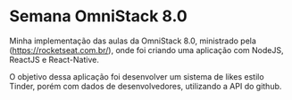 # Semana OmniStack 8.0
Minha implementação das aulas da OmniStack 8.0, ministrado pela (https://rocketseat.com.br/), onde foi criando uma aplicação com NodeJS, ReactJS e React-Native.

O objetivo dessa aplicação foi desenvolver um sistema de likes estilo Tinder, porém com dados de desenvolvedores, utilizando a API do github.
